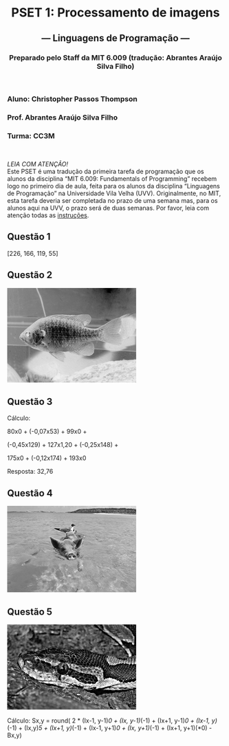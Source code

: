 <div align="center">
  
# PSET 1: Processamento de imagens
## — Linguagens de Programação —
### Preparado pelo Staff da MIT 6.009 (tradução: Abrantes Araújo Silva Filho)
</div>

<br>

### Aluno: Christopher Passos Thompson
### Prof. Abrantes Araújo Silva Filho
### Turma: CC3M

<br>
  
*LEIA COM ATENÇÃO!*  
Este PSET é uma tradução da primeira tarefa de programação que os alunos da
disciplina “MIT 6.009: Fundamentals of Programming” recebem logo no primeiro
dia de aula, feita para os alunos da disciplina “Linguagens de Programação” na
Universidade Vila Velha (UVV). Originalmente, no MIT, esta tarefa deveria ser
completada no prazo de uma semana mas, para os alunos aqui na UVV, o prazo será
de duas semanas. Por favor, leia com atenção todas as [instruções](https://github.com/Christhopas/PSET1/blob/main/pset-1.pdf).



## Questão 1 
[226, 166, 119, 55]


## Questão 2
![bluegill_invertida.png](https://github.com/Christhopas/Processamento-de-imagens/blob/main/Imagens%20geradas/bluegill_invertida.png)


## Questão 3

Cálculo:

80x0   +   (-0,07x53)   +   99x0 +

(-0,45x129)   +   127x1,20   +   (-0,25x148) +

175x0   +   (-0,12x174)   +   193x0

Resposta: 32,76


## Questão 4
![pigbird_correlacao.png](https://github.com/Christhopas/Processamento-de-imagens/blob/main/Imagens%20geradas/pigbird_correlacao.png)


## Questão 5
![python_nitida.png](https://github.com/Christhopas/Processamento-de-imagens/blob/main/Imagens%20geradas/python_nitida.png)

Cálculo: 
Sx,y = round(
    2 * (Ix-1, y-1)*0 + (Ix, y-1)*(-1) + (Ix+1, y-1)*0 +
         (Ix-1, y)*(-1) + (Ix,y)*5 + (Ix+1, y)*(-1) +
         (Ix-1, y+1)*0 + (Ix, y+1)*(-1) + (Ix+1, y+1)(*0) - Bx,y)


